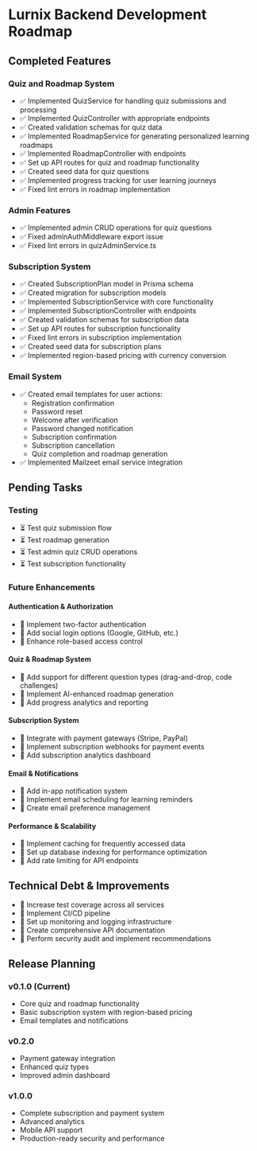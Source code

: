 # Lurnix Backend Development Roadmap

## Completed Features

### Quiz and Roadmap System
- ✅ Implemented QuizService for handling quiz submissions and processing
- ✅ Implemented QuizController with appropriate endpoints
- ✅ Created validation schemas for quiz data
- ✅ Implemented RoadmapService for generating personalized learning roadmaps
- ✅ Implemented RoadmapController with endpoints
- ✅ Set up API routes for quiz and roadmap functionality
- ✅ Created seed data for quiz questions
- ✅ Implemented progress tracking for user learning journeys
- ✅ Fixed lint errors in roadmap implementation

### Admin Features
- ✅ Implemented admin CRUD operations for quiz questions
- ✅ Fixed adminAuthMiddleware export issue
- ✅ Fixed lint errors in quizAdminService.ts

### Subscription System
- ✅ Created SubscriptionPlan model in Prisma schema
- ✅ Created migration for subscription models
- ✅ Implemented SubscriptionService with core functionality
- ✅ Implemented SubscriptionController with endpoints
- ✅ Created validation schemas for subscription data
- ✅ Set up API routes for subscription functionality
- ✅ Fixed lint errors in subscription implementation
- ✅ Created seed data for subscription plans
- ✅ Implemented region-based pricing with currency conversion

### Email System
- ✅ Created email templates for user actions:
  - Registration confirmation
  - Password reset
  - Welcome after verification
  - Password changed notification
  - Subscription confirmation
  - Subscription cancellation
  - Quiz completion and roadmap generation
- ✅ Implemented Mailzeet email service integration

## Pending Tasks

### Testing
- ⏳ Test quiz submission flow
- ⏳ Test roadmap generation
- ⏳ Test admin quiz CRUD operations
- ⏳ Test subscription functionality

### Future Enhancements

#### Authentication & Authorization
- 🔲 Implement two-factor authentication
- 🔲 Add social login options (Google, GitHub, etc.)
- 🔲 Enhance role-based access control

#### Quiz & Roadmap System
- 🔲 Add support for different question types (drag-and-drop, code challenges)
- 🔲 Implement AI-enhanced roadmap generation
- 🔲 Add progress analytics and reporting

#### Subscription System
- 🔲 Integrate with payment gateways (Stripe, PayPal)
- 🔲 Implement subscription webhooks for payment events
- 🔲 Add subscription analytics dashboard

#### Email & Notifications
- 🔲 Add in-app notification system
- 🔲 Implement email scheduling for learning reminders
- 🔲 Create email preference management

#### Performance & Scalability
- 🔲 Implement caching for frequently accessed data
- 🔲 Set up database indexing for performance optimization
- 🔲 Add rate limiting for API endpoints

## Technical Debt & Improvements

- 🔲 Increase test coverage across all services
- 🔲 Implement CI/CD pipeline
- 🔲 Set up monitoring and logging infrastructure
- 🔲 Create comprehensive API documentation
- 🔲 Perform security audit and implement recommendations

## Release Planning

### v0.1.0 (Current)
- Core quiz and roadmap functionality
- Basic subscription system with region-based pricing
- Email templates and notifications

### v0.2.0
- Payment gateway integration
- Enhanced quiz types
- Improved admin dashboard

### v1.0.0
- Complete subscription and payment system
- Advanced analytics
- Mobile API support
- Production-ready security and performance

